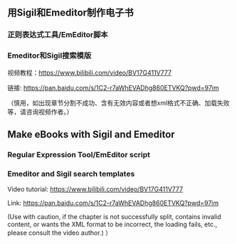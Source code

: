 ## 用Sigil和Emeditor制作电子书
### 正则表达式工具/EmEditor脚本

### Emeditor和Sigil搜索模版
视频教程：https://www.bilibili.com/video/BV17G411V777

链接: https://pan.baidu.com/s/1C2-r7aWhEVADhg860ETVKQ?pwd=97im

（慎用，如出现章节分割不成功、含有无效内容或者想xml格式不正确、加载失败等，请咨询视频作者。）

## Make eBooks with Sigil and Emeditor
### Regular Expression Tool/EmEditor script

### Emeditor and Sigil search templates
Video tutorial: https://www.bilibili.com/video/BV17G411V777

Link: https://pan.baidu.com/s/1C2-r7aWhEVADhg860ETVKQ?pwd=97im

(Use with caution, if the chapter is not successfully split, contains invalid content, or wants the XML format to be incorrect, the loading fails, etc., please consult the video author.) ）
